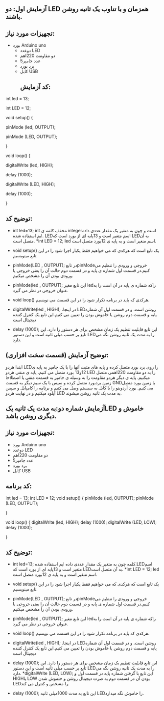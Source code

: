 ## آزمایش اول: دو LED همزمان و با تناوب یک ثانیه روشن باشند.
## تجهیزات مورد نیاز:
* بورد Arduino uno
  * دوعدد LED
  * دو مقاومت 220اهم
  * 5عدد جامپر
  * برد بورد
  * کابل USB
    ## کد آزمایش:
int led = 13;
    
int LED = 12;

void setup() {

 pinMode (led, OUTPUT);
 
 pinMode (LED, OUTPUT);

}

void loop() {

digitalWrite (led, HIGH);

delay (1000);

digitalWrite (LED, HIGH);

delay (1000);

}
## توضیح کد: 
* int led=13;
int مخفف کلمه ی integerاست و چون به متغیر یک مقدار عددی داده ایم استفاده شده.
LEDاسم متغیر است  و 13پایه ای از بورد است که LEDبه آن متصل است.
*int LED = 12; led اسم منغیر است و به پایه ی 12بورد متصل است.
* void setup()
یک تابع است که هرکدی که می خواهیم فقظ یکبار اجرا شود را در این تابع مینویسیم.
* pinMode(LED , OUTPUT);
در تابعpinModeخروجی و ورودی را تنظیم می کنیم.در قسمت اول شماره ی پایه و در قسمت دوم حالت آن را یعنی  خروجی یا ورودی بودن آن را مشخص میکنیم.
* pinMode(led , OUTPUT);
این تابع مغیر ledراکه شماره ی پایه در آن است را به عنوان خروجی در نظر می گیرد.

* void loop()
هرکدی که باید در برنامه تکرار شود را در این قسمت می نویسیم.
* digitalWrite(led , HIGH);
.در اینجا LEDروشن است. و در قسمت اول آن شماره پایه و قسمت دوم روشن یا خاموش بودن را تعیین می کنیم.این تابع یک کنترل کننده دیجیتال است
* delay (1000);
این تابع قابلیت تنظیم یک زمان مشخص برای هر دستور را دارد. این تابع بر حسب میلی ثانیه است و این دستور LEDرا به مدت یک ثانیه روشن نگه می دارد.
## توضیح آزمایش (قسمت سخت افزاری):
ابتدا هردو LEDرا روی برد بورد متصل کرده و پایه های مثبت آنها را با یک جامپر به پایه ی 12و13 بورد متصل می کنیم.
 پایه ی منفی هردو LED را به دو مقاومت 220اهمی متصل میکنیم.
 پایه ی دیگر هردو مقاومت را به وسیله ی جامپر به قسمت منفی یا اصطلاحا زمین بردبورد متصل کرده و سپس با یک سیم دیگر به قسمت GNDیا زمین بورد متصل می کنیم.
 بورد آردوینو را با کابل به سیستم وصل می کنیم و برنامه را کامپایل و سپس آپلود میکنیم و در نهایت هردو LED به مدت یک ثانیه روشن میشوند.

## آزمایش شماره دو:به مدت یک ثانیه یکLED خاموش و دیگری روشن باشد.
## تجهیزات مورد نیاز:
* بورد Arduino uno
* دوعدد LED
* دو مقاومت 220اهم
* 5عدد جامپر
* برد بورد
* کابل USB
## کد برنامه:
int led = 13;
int LED = 12;
void setup() {
 pinMode (led, OUTPUT);
 pinMode (LED, OUTPUT);

}

void loop() {
digitalWrite (led, HIGH);
delay (1000);
digitalWrite (LED, LOW);
delay (1000);

}
## توضیح کد:
* int led=13;
کلمه  چون به متغیر یک مقدار عددی داده ایم استفاده شده.LEDاسم متغیر است  و 13پایه ای از بورد است که LEDبه آن متصل است.
*int LED = 12;
led اسم منغیر است و به پایه ی 12بورد متصل است.
* void setup()
یک تابع است که هرکدی که می خواهیم فقظ یکبار اجرا شود را در این تابع مینویسیم.
* pinMode(LED , OUTPUT);
در تابعpinModeخروجی و ورودی را تنظیم می کنیم.در قسمت اول شماره ی پایه و در قسمت دوم حالت آن را یعنی  خروجی یا ورودی بودن آن را مشخص میکنیم.
* pinMode(led , OUTPUT);
این تابع مغیر ledراکه شماره ی پایه در آن است را به عنوان خروجی در نظر می گیرد.

* void loop()
هرکدی که باید در برنامه تکرار شود را در این قسمت می نویسیم.
* digitalWrite(led , HIGH);
.در اینجا LEDروشن است. و در قسمت اول آن شماره پایه و قسمت دوم روشن یا خاموش بودن را تعیین می کنیم.این تابع یک کنترل کننده دیجیتال است
* delay (1000);
این تابع قابلیت تنظیم یک زمان مشخص برای هر دستور را دارد. این تابع بر حسب میلی ثانیه است و این دستور LEDرا به مدت یک ثانیه روشن نگه می دارد.
*digitalWrite (LED, LOW);
این تابع با گرفتن شماره پایه در قسمت اول و HIGHیا LOW بودن آن در قسمت دوم به صرت دیجیتال روشن و ختموش شدن LEDرا مشخص و کنترل می کند.
* delay (1000);
  این تابع به مدت 1000میلی ثانیه LEDرا خاموش نگه میدارد.

